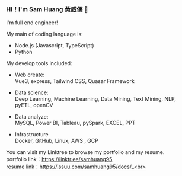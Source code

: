 ### Hi！I'm Sam Huang 黃威儒 👋
I'm full end engineer!

My main of coding language is:
* Node.js (Javascript, TypeScript)
* Python

My develop tools included:
* Web create:<br>
Vue3, express, Tailwind CSS, Quasar Framework

* Data science:<br>
Deep Learning, Machine Learning, Data Mining, Text Mining, NLP, pyETL, openCV

* Data analyze:<br>
MySQL, Power BI, Tableau, pySpark, EXCEL, PPT

* Infrastructure<br>
Docker, GitHub, Linux, AWS , GCP

You can visit my Linktree to browse my portfolio and my resume.<br>
portfolio link：https://linktr.ee/samhuang95<br>
resume link：https://issuu.com/samhuang95/docs/_<br>
<!--
**samhuang95/samhuang95** is a ✨ _special_ ✨ repository because its `README.md` (this file) appears on your GitHub profile.

Here are some ideas to get you started:

- 🔭 I’m currently working on ...
- 🌱 I’m currently learning ...
- 👯 I’m looking to collaborate on ...
- 🤔 I’m looking for help with ...
- 💬 Ask me about ...
- 📫 How to reach me: ...
- 😄 Pronouns: ...
- ⚡ Fun fact: ...
-->
